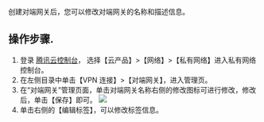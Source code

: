 创建对端网关后，您可以修改对端网关的名称和描述信息。

## 操作步骤. 
1. 登录 [腾讯云控制台](https://console.cloud.tencent.com/)， 选择【云产品】>【网络】>【私有网络】进入私有网络控制台。
2. 在左侧目录中单击【VPN 连接】>【对端网关】，进入管理页。
3. 在“对端网关”管理页面，单击对端网关名称右侧的修改图标可进行修改，修改后，单击【保存】即可。
    ![](https://main.qcloudimg.com/raw/bb14889b78062c4a2330470e49a291ba.png)
4. 单击右侧的【编辑标签】，可以修改标签信息。
